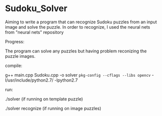 # Sudoku_Solver

Aiming to write a program that can recognize Sudoku puzzles from an input image and solve the puzzle. 
In order to recognize, I used the neural nets from "neural nets" repository

Progress:

The program can solve any puzzles but having problem reconizing the puzzle images.

compile:

g++ main.cpp Sudoku.cpp -o solver `pkg-config --cflags --libs opencv` -I/usr/include/python2.7/ -lpython2.7

run:

./solver (if running on template puzzle)

./solver recognize (if running on image puzzles)
